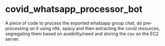 # covid_whatsapp_processor_bot
A piece of code to process the exported whatsapp group chat, do pre-processing on it using nltk, spacy and then extracting the covid resources, segregating them based on avaibility/need and storing the csv on the EC2 server.
